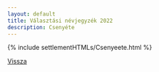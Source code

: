 ```yaml
---
layout: default
title: Választási névjegyzék 2022
description: Csenyéte
---
```


{% include settlementHTMLs/Csenyeete.html %}

[Vissza](../)